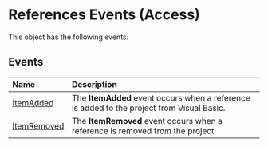 
# References Events (Access)
This object has the following events:

## Events



|**Name**|**Description**|
|:-----|:-----|
|[ItemAdded](c84b2bd3-42ce-be34-8a5c-ad3cdf1c3f63.md)|The  **ItemAdded** event occurs when a reference is added to the project from Visual Basic.|
|[ItemRemoved](19498b96-5e92-8a7a-512a-95a89b878eb2.md)|The  **ItemRemoved** event occurs when a reference is removed from the project.|
